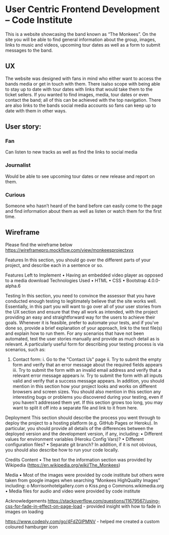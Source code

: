 # User Centric Frontend Development – Code Institute
This is a website showcasing the band known as “The Monkees”. On the site you will be able to find general information about the group, images, links to music and videos, upcoming tour dates as well as a form to submit messages to the band.

## UX

The website was designed with fans in mind who either want to access the bands media or get in touch with them. There isalso scope with being able to stay up to date with tour dates with links that would take them to the ticket sellers. 
If you wanted to find images, media, tour dates or even contact the band; all of this can be achieved with the top navigation. There are also links to the bands social media accounts so fans can keep up to date with them in other ways. 


## User story:

### Fan
Can listen to new tracks as well as find the links to social media

### Journalist
Would be able to see upcoming tour dates or new release and report on them.

### Curious
Someone who hasn’t heard of the band before can easily come to the page and find information about them as well as listen or watch them for the first time.

## Wireframe

Please find the wireframe below
https://wireframepro.mockflow.com/view/monkeesprojectxyx


Features
In this section, you should go over the different parts of your project, and describe each in a sentence or so.

Features Left to Implement
•	Having an embedded video player as opposed to a media download
Technologies Used
•	HTML
•	CSS
•	Bootstrap 4.0.0-alpha.6

Testing
In this section, you need to convince the assessor that you have conducted enough testing to legitimately believe that the site works well. Essentially, in this part you will want to go over all of your user stories from the UX section and ensure that they all work as intended, with the project providing an easy and straightforward way for the users to achieve their goals.
Whenever it is feasible, prefer to automate your tests, and if you've done so, provide a brief explanation of your approach, link to the test file(s) and explain how to run them.
For any scenarios that have not been automated, test the user stories manually and provide as much detail as is relevant. A particularly useful form for describing your testing process is via scenarios, such as:
1.	Contact form:
i.	Go to the "Contact Us" page
ii.	Try to submit the empty form and verify that an error message about the required fields appears
iii.	Try to submit the form with an invalid email address and verify that a relevant error message appears
iv.	Try to submit the form with all inputs valid and verify that a success message appears.
In addition, you should mention in this section how your project looks and works on different browsers and screen sizes.
You should also mention in this section any interesting bugs or problems you discovered during your testing, even if you haven't addressed them yet.
If this section grows too long, you may want to split it off into a separate file and link to it from here.


Deployment
This section should describe the process you went through to deploy the project to a hosting platform (e.g. GitHub Pages or Heroku).
In particular, you should provide all details of the differences between the deployed version and the development version, if any, including:
•	Different values for environment variables (Heroku Config Vars)?
•	Different configuration files?
•	Separate git branch?
In addition, if it is not obvious, you should also describe how to run your code locally.


Credits
Content
•	The text for the information section was provided by Wikipedia (https://en.wikipedia.org/wiki/The_Monkees)

Media
•	Most of the images were provided by code institute but others were taken from google images when searching “Monkees HighQuality Images” including:
o	Morrisonhotelgallery.com
o	Kiss.png 
o	Commons.wikimedia.org
•	Media files for audio and video were provided by code institute

Acknowledgements
https://stackoverflow.com/questions/11679567/using-css-for-fade-in-effect-on-page-load - provided insight with how to fade in images on loading 

https://www.codeply.com/go/4FdZGlPMNV - helped me created a custom coloured hamburger icon

